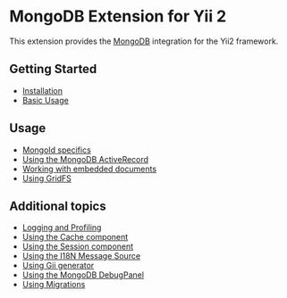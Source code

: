 MongoDB Extension for Yii 2
===========================

This extension provides the [MongoDB](http://www.mongodb.org/) integration for the Yii2 framework.

Getting Started
---------------

* [Installation](installation.md)
* [Basic Usage](basic-usage.md)

Usage
----- 

* [MongoId specifics](usage-mongoid.md)
* [Using the MongoDB ActiveRecord](usage-ar.md)
* [Working with embedded documents](usage-embedded-documents.md)
* [Using GridFS](usage-gridfs.md)

Additional topics
-----------------

* [Logging and Profiling](topics-logging.md)
* [Using the Cache component](topics-cache.md)
* [Using the Session component](topics-session.md)
* [Using the I18N Message Source](topics-i18n-message-source.md)
* [Using Gii generator](topics-gii.md)
* [Using the MongoDB DebugPanel](topics-debug.md)
* [Using Migrations](topics-migrations.md)
